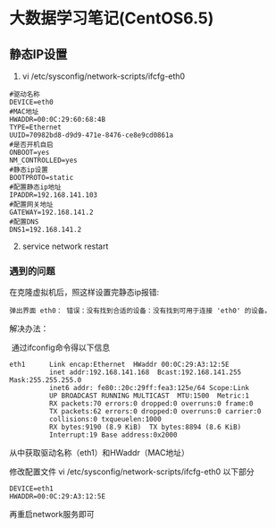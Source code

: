 # 大数据学习笔记(CentOS6.5)

## 静态IP设置

1. vi /etc/sysconfig/network-scripts/ifcfg-eth0 

```shell
#驱动名称
DEVICE=eth0
#MAC地址
HWADDR=00:0C:29:60:68:4B
TYPE=Ethernet
UUID=70982bd8-d9d9-471e-8476-ce8e9cd0861a
#是否开机自启
ONBOOT=yes
NM_CONTROLLED=yes
#静态ip设置
BOOTPROTO=static
#配置静态ip地址
IPADDR=192.168.141.103
#配置网关地址
GATEWAY=192.168.141.2
#配置DNS
DNS1=192.168.141.2

```

2. service network restart

### 遇到的问题

在克隆虚拟机后，照这样设置完静态ip报错:

```shell
弹出界面 eth0： 错误：没有找到合适的设备：没有找到可用于连接 'eth0' 的设备。
```

解决办法：

​	通过ifconfig命令得以下信息

```shell
eth1      Link encap:Ethernet  HWaddr 00:0C:29:A3:12:5E  
          inet addr:192.168.141.168  Bcast:192.168.141.255  Mask:255.255.255.0
          inet6 addr: fe80::20c:29ff:fea3:125e/64 Scope:Link
          UP BROADCAST RUNNING MULTICAST  MTU:1500  Metric:1
          RX packets:70 errors:0 dropped:0 overruns:0 frame:0
          TX packets:62 errors:0 dropped:0 overruns:0 carrier:0
          collisions:0 txqueuelen:1000 
          RX bytes:9190 (8.9 KiB)  TX bytes:8894 (8.6 KiB)
          Interrupt:19 Base address:0x2000 
```

从中获取驱动名称（eth1）和HWaddr（MAC地址）

修改配置文件 vi /etc/sysconfig/network-scripts/ifcfg-eth0 以下部分

```shell
DEVICE=eth1
HWADDR=00:0C:29:A3:12:5E
```

再重启network服务即可